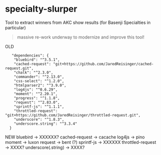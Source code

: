 # specialty-slurper

Tool to extract winners from AKC show results (for Basenji Specialties in particular)

> massive re-work underway to modernize and improve this tool!

OLD

```
   "dependencies": {
    "bluebird": "^3.5.1",
    "cached-request": "git+https://github.com/JaredReisinger/cached-request.git",
    "chalk": "^2.3.0",
    "commander": "^2.13.0",
    "css-select": "^1.2.0",
    "htmlparser2": "^3.9.0",
    "log4js": "^0.6.29",
    "moment": "^2.20.1",
    "progress": "^1.1.8",
    "request": "^2.83.0",
    "sprintf-js": "^1.1.1",
    "throttled-request": "git+https://github.com/JaredReisinger/throttled-request.git",
    "underscore": "^1.8.3",
    "underscore.string": "^3.3.4"
  }
```

NEW
bluebird -> XXXXXX?
cached-request -> cacache
log4js -> pino
moment -> luxon
request -> bent (?)
sprintf-js -> XXXXXX
throttled-request -> XXXX?
underscore(.string) -> XXXX?
